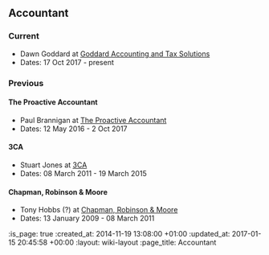 ## Accountant

### Current

* Dawn Goddard at [Goddard Accounting and Tax Solutions][]
* Dates: 17 Oct 2017 - present

### Previous

#### The Proactive Accountant

* Paul Brannigan at [The Proactive Accountant][]
* Dates: 12 May 2016 - 2 Oct 2017

#### 3CA

* Stuart Jones at [3CA][]
* Dates: 08 March 2011 - 19 March 2015

#### Chapman, Robinson & Moore

* Tony Hobbs (?) at [Chapman, Robinson & Moore][]
* Dates: 13 January 2009 - 08 March 2011

[Goddard Accounting and Tax Solutions]: http://www.goddardsolutions.co.uk/
[The Proactive Accountant]: http://www.proactive.uk.net/
[3CA]: http://www.3ca.co.uk/
[Chapman, Robinson & Moore]: http://crmoxford.co.uk/

:is_page: true
:created_at: 2014-11-19 13:08:00 +01:00
:updated_at: 2017-01-15 20:45:58 +00:00
:layout: wiki-layout
:page_title: Accountant
